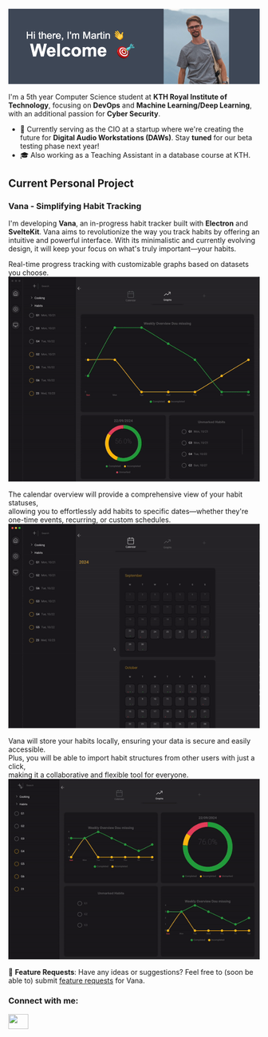 <!--
**Lindefor/Lindefor** is a ✨ _special_ ✨ repository because its `README.md` (this file) appears on your GitHub profile.
-->

![Me](assets/Welcome.png)


I'm a 5th year Computer Science student at **KTH Royal Institute of Technology**, focusing on **DevOps** and **Machine Learning/Deep Learning**, with an additional passion for **Cyber Security**.

- 🚀 Currently serving as the CIO at a startup where we're creating the future for **Digital Audio Workstations (DAWs)**. Stay **tuned** for our beta testing phase next year!
- 🎓 Also working as a Teaching Assistant in a database course at KTH.

## Current Personal Project

### Vana - Simplifying Habit Tracking

I'm developing **Vana**, an in-progress habit tracker built with **Electron** and **SvelteKit**. Vana aims to revolutionize the way you track habits by offering an intuitive and powerful interface. With its minimalistic and currently evolving design, it will keep your focus on what's truly important—your habits.

Real-time progress tracking with customizable graphs based on datasets you choose. 
![Graph Demo](assets/Graph.gif)

The calendar overview will provide a comprehensive view of your habit statuses, <br>
allowing you to effortlessly add habits to specific dates—whether they're <br>
one-time events, recurring, or custom schedules.<br>
![Calendar Demo](assets/TheCalendar.gif)

Vana will store your habits locally, ensuring your data is secure and easily accessible. <br>
Plus, you will be able to import habit structures from other users with just a click, <br>
making it a collaborative and flexible tool for everyone.<br>
![Habit Demo](assets/Habits.gif)

🔗 **Feature Requests**: Have any ideas or suggestions? Feel free to (soon be able to) submit [feature requests](#) for Vana.

<h3 align="left">Connect with me:</h3>
<p align="left">
<a href="https://www.linkedin.com/in/martin-lindefors/" target="blank"><img align="center" src="https://cdn.jsdelivr.net/npm/simple-icons@3.0.1/icons/linkedin.svg" alt="" height="30" width="40" /></a>
</p>
